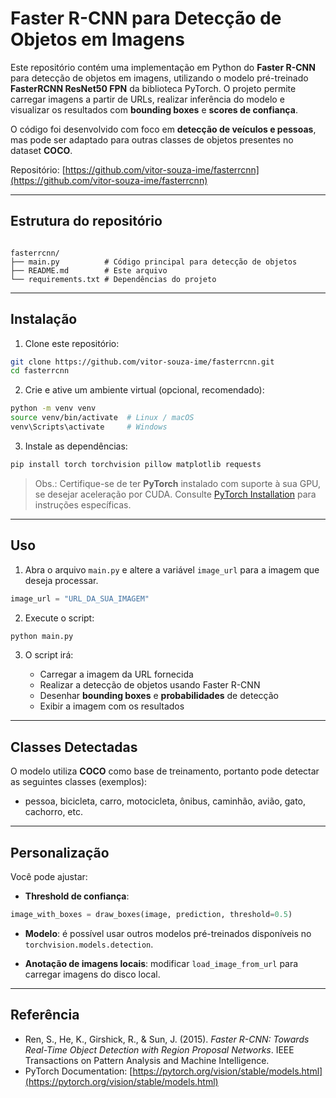 # Faster R-CNN para Detecção de Objetos em Imagens

Este repositório contém uma implementação em Python do **Faster R-CNN** para detecção de objetos em imagens, utilizando o modelo pré-treinado **FasterRCNN ResNet50 FPN** da biblioteca PyTorch. O projeto permite carregar imagens a partir de URLs, realizar inferência do modelo e visualizar os resultados com **bounding boxes** e **scores de confiança**.

O código foi desenvolvido com foco em **detecção de veículos e pessoas**, mas pode ser adaptado para outras classes de objetos presentes no dataset **COCO**.

Repositório: [https://github.com/vitor-souza-ime/fasterrcnn](https://github.com/vitor-souza-ime/fasterrcnn)

---

## Estrutura do repositório

```

fasterrcnn/
├── main.py          # Código principal para detecção de objetos
├── README.md        # Este arquivo
└── requirements.txt # Dependências do projeto

````

---

## Instalação

1. Clone este repositório:

```bash
git clone https://github.com/vitor-souza-ime/fasterrcnn.git
cd fasterrcnn
````

2. Crie e ative um ambiente virtual (opcional, recomendado):

```bash
python -m venv venv
source venv/bin/activate  # Linux / macOS
venv\Scripts\activate     # Windows
```

3. Instale as dependências:

```bash
pip install torch torchvision pillow matplotlib requests
```

> Obs.: Certifique-se de ter **PyTorch** instalado com suporte à sua GPU, se desejar aceleração por CUDA. Consulte [PyTorch Installation](https://pytorch.org/get-started/locally/) para instruções específicas.

---

## Uso

1. Abra o arquivo `main.py` e altere a variável `image_url` para a imagem que deseja processar.

```python
image_url = "URL_DA_SUA_IMAGEM"
```

2. Execute o script:

```bash
python main.py
```

3. O script irá:

   * Carregar a imagem da URL fornecida
   * Realizar a detecção de objetos usando Faster R-CNN
   * Desenhar **bounding boxes** e **probabilidades** de detecção
   * Exibir a imagem com os resultados

---

## Classes Detectadas

O modelo utiliza **COCO** como base de treinamento, portanto pode detectar as seguintes classes (exemplos):

* pessoa, bicicleta, carro, motocicleta, ônibus, caminhão, avião, gato, cachorro, etc.

---

## Personalização

Você pode ajustar:

* **Threshold de confiança**:

```python
image_with_boxes = draw_boxes(image, prediction, threshold=0.5)
```

* **Modelo**: é possível usar outros modelos pré-treinados disponíveis no `torchvision.models.detection`.

* **Anotação de imagens locais**: modificar `load_image_from_url` para carregar imagens do disco local.

---

## Referência

* Ren, S., He, K., Girshick, R., & Sun, J. (2015). *Faster R-CNN: Towards Real-Time Object Detection with Region Proposal Networks*. IEEE Transactions on Pattern Analysis and Machine Intelligence.
* PyTorch Documentation: [https://pytorch.org/vision/stable/models.html](https://pytorch.org/vision/stable/models.html)
